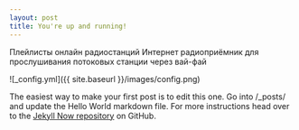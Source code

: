 ```yaml
---
layout: post
title: You're up and running!
---
```

Плейлисты онлайн радиостанций
Интернет радиоприёмник для прослушивания потоковых станции через вай-фай


![_config.yml]({{ site.baseurl }}/images/config.png)

The easiest way to make your first post is to edit this one. Go into /_posts/ and update the Hello World markdown file. For more instructions head over to the [Jekyll Now repository](https://github.com/barryclark/jekyll-now) on GitHub.
